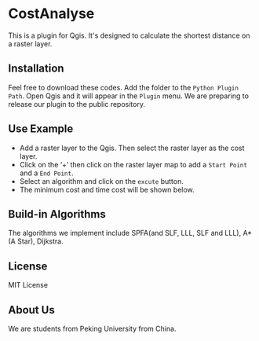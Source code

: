 # CostAnalyse
This is a plugin for Qgis. 
It's designed to calculate the shortest distance on a raster layer.

## Installation
Feel free to download these codes.
Add the folder to the `Python Plugin Path`. Open Qgis and it will appear in the `Plugin` menu. 
We are preparing to release our plugin to the public repository.

## Use Example

* Add a raster layer to the Qgis. Then select the raster layer as the cost layer.
* Click on the ‘+’  then click on the raster layer map to add a `Start Point` and a `End Point`.
* Select an algorithm and click on the `excute` button.
* The minimum cost and time cost will be shown below.


## Build-in Algorithms
The algorithms we implement include SPFA(and SLF, LLL, SLF and LLL), A*(A Star), Dijkstra.

## License
MIT License

## About Us
We are students from Peking University from China.
